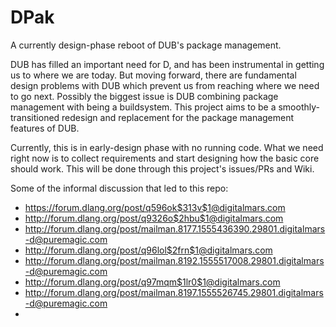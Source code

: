# DPak
A currently design-phase reboot of DUB's package management.

DUB has filled an important need for D, and has been instrumental
in getting us to where we are today. But moving forward, there
are fundamental design problems with DUB which prevent us from
reaching where we need to go next. Possibly the biggest issue
is DUB combining package management with being a buildsystem.
This project aims to be a smoothly-transitioned redesign and
replacement for the package management features of DUB.

Currently, this is in early-design phase with no running code.
What we need right now is to collect requirements and start designing
how the basic core should work. This will be done through this
project's issues/PRs and Wiki.

Some of the informal discussion that led to this repo:
- https://forum.dlang.org/post/q596ok$313v$1@digitalmars.com
- http://forum.dlang.org/post/q9326o$2hbu$1@digitalmars.com
- http://forum.dlang.org/post/mailman.8177.1555436390.29801.digitalmars-d@puremagic.com
- http://forum.dlang.org/post/q96lol$2frn$1@digitalmars.com
- http://forum.dlang.org/post/mailman.8192.1555517008.29801.digitalmars-d@puremagic.com
- http://forum.dlang.org/post/q97mqm$1lr0$1@digitalmars.com
- http://forum.dlang.org/post/mailman.8197.1555526745.29801.digitalmars-d@puremagic.com
- 


